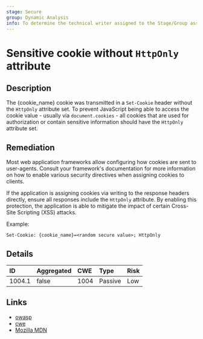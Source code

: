 ```yaml
---
stage: Secure
group: Dynamic Analysis
info: To determine the technical writer assigned to the Stage/Group associated with this page, see https://about.gitlab.com/handbook/engineering/ux/technical-writing/#assignments
---
```


# Sensitive cookie without `HttpOnly` attribute

## Description

The {cookie_name} cookie was transmitted in a `Set-Cookie` header without the `HttpOnly` attribute set.
To prevent JavaScript being able to access the cookie value - usually via `document.cookies` - all
cookies that are used for authorization or contain sensitive information should have the `HttpOnly` attribute
set.

## Remediation

Most web application frameworks allow configuring how cookies are sent to user-agents. Consult your framework's
documentation for more information on how to enable various security directives when assigning cookies to clients.

If the application is assigning cookies via writing to the response headers directly, ensure all responses include
the `HttpOnly` attribute. By enabling this protection, the application is able to mitigate the impact of
certain Cross-Site Scripting (XSS) attacks.

Example:

```http
Set-Cookie: {cookie_name}=<random secure value>; HttpOnly
```

## Details

| ID | Aggregated | CWE | Type | Risk |
|:---|:--------|:--------|:--------|:--------|
| 1004.1 | false | 1004 | Passive | Low |

## Links

- [owasp](https://owasp.org/www-community/HttpOnly)
- [cwe](https://cwe.mitre.org/data/definitions/1004.html)
- [Mozilla MDN](https://developer.mozilla.org/en-US/docs/Web/HTTP/Cookies#restrict_access_to_cookies)
